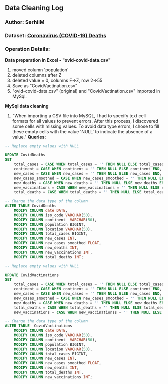 ## Data Cleaning Log

### Author: SerhiiM
### Dataset:  [Coronavirus (COVID-19) Deaths](https://ourworldindata.org/covid-deaths)

### **Operation Details:** 
**Data preparation in Excel - "ovid-covid-data.csv"**
1. moved column 'population'
2. deleted columns after Z 
3. deleted value = 0, columns F->Z, row 2->55
4. Save as "CovidVactination.csv"
5. "ovid-covid-data.csv" (original) and "CovidVactination.csv" imported in MySql.

 **MySql data cleaning**
 
1. "When importing a CSV file into MySQL, I had to specify text cell formats for all values to prevent errors. 
    After this process, I discovered some cells with missing values. To avoid data type errors, I chose to fill these empty cells with the value 'NULL' to indicate the absence of a value."
   **Queries:**
```sql
-- Replace empty values with NULL 

UPDATE CovidDeaths
SET
    total_cases = CASE WHEN total_cases = '' THEN NULL ELSE total_cases END,
    continent = CASE WHEN continent = '' THEN NULL ELSE continent END,
    new_cases = CASE WHEN new_cases = '' THEN NULL ELSE new_cases END,
    new_cases_smoothed = CASE WHEN new_cases_smoothed = '' THEN NULL ELSE new_cases_smoothed END,
    new_deaths = CASE WHEN new_deaths = '' THEN NULL ELSE new_deaths END,
    new_vaccinations = CASE WHEN new_vaccinations = '' THEN NULL ELSE new_vaccinations END,
    total_deaths = CASE WHEN total_deaths = '' THEN NULL ELSE total_deaths END;
```
```sql
-- Change the data type of the column
ALTER TABLE CovidDeaths
    MODIFY COLUMN date DATE,
    MODIFY COLUMN iso_code VARCHAR(50),
    MODIFY COLUMN continent  VARCHAR(50),
    MODIFY COLUMN population BIGINT,
    MODIFY COLUMN location VARCHAR(50),
    MODIFY COLUMN total_cases BIGINT,
    MODIFY COLUMN new_cases INT,
    MODIFY COLUMN new_cases_smoothed FLOAT,
    MODIFY COLUMN new_deaths INT,
    MODIFY COLUMN new_vaccinations INT,
    MODIFY COLUMN total_deaths INT;
```

```Sql
-- Replace empty values with NULL 

UPDATE CovidVactinations
SET
    total_cases = CASE WHEN total_cases = '' THEN NULL ELSE total_cases END,
    continent = CASE WHEN continent = '' THEN NULL ELSE continent END,
    new_cases = CASE WHEN new_cases = '' THEN NULL ELSE new_cases END,
    new_cases_smoothed = CASE WHEN new_cases_smoothed = '' THEN NULL ELSE new_cases_smoothed END,
    new_deaths = CASE WHEN new_deaths = '' THEN NULL ELSE new_deaths END,
    total_deaths = CASE WHEN total_deaths = '' THEN NULL ELSE total_deaths END,
    new_vaccinations = CASE WHEN new_vaccinationss = '' THEN NULL ELSE new_vaccinations END;
```

```sql
-- Change the data type of the column
ALTER TABLE  CovidVactinations
    MODIFY COLUMN date DATE,
    MODIFY COLUMN iso_code VARCHAR(50),
    MODIFY COLUMN continent  VARCHAR(50),
    MODIFY COLUMN population BIGINT,
    MODIFY COLUMN location VARCHAR(50),
    MODIFY COLUMN total_cases BIGINT,
    MODIFY COLUMN new_cases INT,
    MODIFY COLUMN new_cases_smoothed FLOAT,
    MODIFY COLUMN new_deaths INT,
    MODIFY COLUMN total_deaths INT,
    MODIFY COLUMN new_vaccinations INT;
```